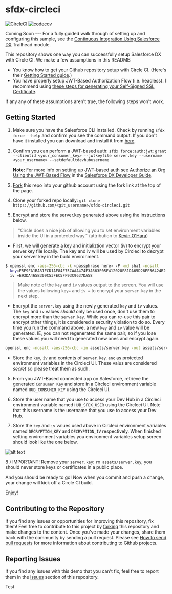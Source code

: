 # sfdx-circleci 
[![CircleCI](https://circleci.com/gh/nutchanon-pho/sfdx-circleci.svg?style=svg)](https://circleci.com/gh/nutchanon-pho/sfdx-circleci)
[![codecov](https://codecov.io/gh/nutchanon-pho/sfdx-circleci/branch/master/graph/badge.svg?token=9K3RVTUMQ8)](undefined)

Coming Soon --- For a fully guided walk through of setting up and configuring this sample, see the [Continuous Integration Using Salesforce DX](https://trailhead.salesforce.com/modules/sfdx_travis_ci) Trailhead module.

This repository shows one way you can successfully setup Salesforce DX with Circle CI. We make a few assumptions in this README:

- You know how to get your Github repository setup with Circle CI. (Here's their [Getting Started guide](https://circleci.com/docs/2.0/).)
- You have properly setup JWT-Based Authorization Flow (i.e. headless). I recommend using [these steps for generating your Self-Signed SSL Certificate](https://devcenter.heroku.com/articles/ssl-certificate-self). 

If any any of these assumptions aren't true, the following steps won't work.

## Getting Started

1) Make sure you have the Salesforce CLI installed. Check by running `sfdx force --help` and confirm you see the command output. If you don't have it installed you can download and install it from [here](https://developer.salesforce.com/tools/sfdxcli).

2) Confirm you can perform a JWT-based auth: `sfdx force:auth:jwt:grant --clientid <your_consumer_key> --jwtkeyfile server.key --username <your_username> --setdefaultdevhubusername`

   **Note:** For more info on setting up JWT-based auth see [Authorize an Org Using the JWT-Based Flow](https://developer.salesforce.com/docs/atlas.en-us.sfdx_dev.meta/sfdx_dev/sfdx_dev_auth_jwt_flow.htm) in the [Salesforce DX Developer Guide](https://developer.salesforce.com/docs/atlas.en-us.sfdx_dev.meta/sfdx_dev).

3) [Fork](http://help.github.com/fork-a-repo/) this repo into your github account using the fork link at the top of the page.

4) Clone your forked repo locally: `git clone https://github.com/<git_username>/sfdx-circleci.git`

4) Encrypt and store the server.key generated above using the instructions below.
> "Circle does a nice job of allowing you to set environment variables inside the UI in a protected way." (attribution to [Kevin O'Hara](https://github.com/kevinohara80))

- First, we will generate a key and initializtion vector (iv) to encrypt your server.key file locally.  The key and iv will be used by Circleci to decrypt your server key in the build environment.

```bash
$ openssl enc -aes-256-cbc -k <passphrase here> -P -md sha1 -nosalt
  key=E5E9FA1BA31ECD1AE84F75CAAA474F3A663F05F412028F81DA65D26EE56424B2
  iv =E93DA465B309C53FEC5FF93C9637DA58
```

> Make note of the `key` and `iv` values output to the screen. You will use the values following `key=` and `iv =` to encrypt your `server.key` in the next step.

- Encrypt the `server.key` using the newly generated `key` and `iv` values.  The `key` and `iv` values *should* only be used once, don't use them to encrypt more than the `server.key`.  While you can re-use this pair to encrypt other things, it is considered a security violation to do so.  Every time you run the command above, a new `key` and `iv` value will be generated.  IE, you can not regenerated the same pair, so if you lose these values you will need to generated new ones and encrypt again.

```bash
openssl enc -nosalt -aes-256-cbc -in assets/server.key -out assets/server.key.enc -base64 -K <key from above> -iv <iv from above>
```
 
- Store the `key`, `iv` and contents of `server.key.enc` as protected environment variables in the Circleci UI. These valus are considered *secret* so please treat them as such.

5) From you JWT-Based connected app on Salesforce, retrieve the generated `Consumer Key` and store in a Circleci environment variable named `HUB_CONSUMER_KEY` using the Circleci UI.

6) Store the user name that you use to access your Dev Hub in a Circleci environment variable named `HUB_SFDX_USER` using the Circleci UI. Note that this username is the username that you use to access your Dev Hub.

7) Store the `key` and `iv` values used above in Circleci environment variables named `DECRYPTION_KEY` and `DECRYPTION_IV` respectively.  When finished setting environment variables you environment variables setup screen should look like the one below.

![alt text](assets/images/screenshot-194.png)

8   ) IMPORTANT! Remove your `server.key`: `rm assets/server.key`, you should never store keys or certificates in a public place.

And you should be ready to go! Now when you commit and push a change, your change will kick off a Circle CI build.

Enjoy!

## Contributing to the Repository ###

If you find any issues or opportunities for improving this repository, fix them!  Feel free to contribute to this project by [forking](http://help.github.com/fork-a-repo/) this repository and make changes to the content.  Once you've made your changes, share them back with the community by sending a pull request. Please see [How to send pull requests](http://help.github.com/send-pull-requests/) for more information about contributing to Github projects.

## Reporting Issues ###

If you find any issues with this demo that you can't fix, feel free to report them in the [issues](https://github.com/forcedotcom/sfdx-circleci/issues) section of this repository.

Test
